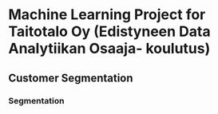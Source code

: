 # Machine Learning Project for Taitotalo Oy (Edistyneen Data Analytiikan Osaaja- koulutus)

## Customer Segmentation

### Segmentation
